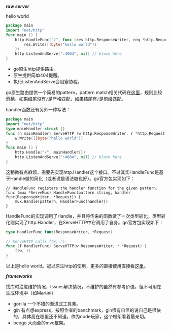 ***raw server***

hello world

```go
package main
import "net/http"
func main () {
	http.HandleFunc("/", func (res http.ResponseWriter, req *http.Request) {
		res.Write([]byte("hello world"))
	})
	http.ListenAndServe(":4004", nil) // block here
}
```

- go原生http提供路由。
- 原生提供简单404提醒。
- 执行ListenAndServe会阻塞协程。

go原生路由提供一个简易的pattern，pattern match相关代码在[这里](https://golang.org/src/net/http/server.go#L2122)，规则比较奇葩，如果结尾没有`/`是严格匹配，如果结尾有`/`是前缀匹配。

handler函数还有另外一种写法：

```go
package main
import "net/http"
type mainHandler struct {}
func (h mainHandler) ServeHTTP (w http.ResponseWriter, r *http.Request) {
	w.Write([]byte("hello world"))
}
func main () {
	http.Handle("/", mainHandler{})
	http.ListenAndServe(":4004", nil) // block here
}
```

这稍微有点麻烦，需要先实现http.Handler这个接口。不过其实HandleFunc是基于Handle做的简化（或者说是语法糖也好）。go官方包实现如下：

```
// HandleFunc registers the handler function for the given pattern.
func (mux *ServeMux) HandleFunc(pattern string, handler func(ResponseWriter, *Request)) {
	mux.Handle(pattern, HandlerFunc(handler))
}
```
HandleFunc的实现调用了Handle，并且将传来的函数做了一次类型转化，类型转化则实现了http.Handler，在ServeHTTP中它调用了自身。go官方包实现如下：

```go
type HandlerFunc func(ResponseWriter, *Request)
  
// ServeHTTP calls f(w, r).
func (f HandlerFunc) ServeHTTP(w ResponseWriter, r *Request) {
	f(w, r)
}
```

以上是hello world。冠以原生http的使用，更多的直接使用直接看[这里](https://golang.org/pkg/net/http/)。

***frameworks***

找库时注意维护情况，Issues解决情况，不维护的虽然有参考价值，但不可用在生成环境中（如~~Martini~~）  

- gorilla 一个不错的渐进式工具集。
- gin 有点想express，按照作者的banchmark，gin很有自信的说自己是很快的，具体高在哪里还不知道，作为node玩家，这个框架看着最亲切。
- beego 大而全的mvc框架。

